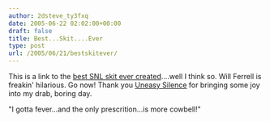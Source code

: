 ```yaml
---
author: 2dsteve_ty3fxq
date: 2005-06-22 02:02:00+00:00
draft: false
title: Best...Skit....Ever
type: post
url: /2005/06/21/bestskitever/
---
```


This is a link to the [best SNL skit ever created](http://www.uneasysilence.com/archive/2005/06/3400/)....well I think so. Will Ferrell is freakin' hilarious.
Go now! Thank you [Uneasy Silence](http://www.uneasysilence.com/) for bringing some joy into my drab, boring day.

"I gotta fever...and the only prescrition...is more cowbell!"
